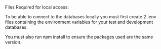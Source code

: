 Files Required for local access:

To be able to connect to the databases locally you must first create 2 .env files containing the environment variables for your test and development databases.

You must also run npm install to ensure the packages used are the same version.
